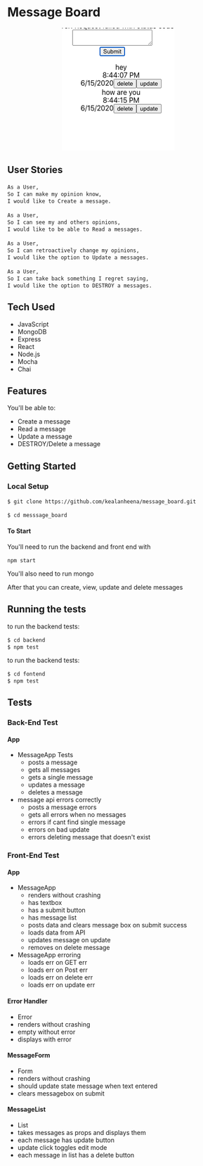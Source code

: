 # Message Board

<p align="center">
  <img src="./img/message_board.png">
</p>

## User Stories

```
As a User,
So I can make my opinion know,
I would like to Create a message.

As a User,
So I can see my and others opinions,
I would like to be able to Read a messages.

As a User,
So I can retroactively change my opinions,
I would like the option to Update a messages.

As a User,
So I can take back something I regret saying,
I would like the option to DESTROY a messages.
```

## Tech Used

- JavaScript 
- MongoDB
- Express
- React
- Node.js
- Mocha
- Chai

## Features

You'll be able to:

- Create a message
- Read a message
- Update a message
- DESTROY/Delete a message

## Getting Started

### Local Setup

```sh
$ git clone https://github.com/kealanheena/message_board.git
```

```sh
$ cd messsage_board
```

#### To Start

You'll need to run the backend and front end with

```
npm start
```

You'll also need to run mongo

After that you can create, view, update and delete messages

## Running the tests

to run the backend tests:

```
$ cd backend
$ npm test
```

to run the backend tests:

```
$ cd fontend
$ npm test
```

## Tests 

### Back-End Test

#### App
- MessageApp Tests
  - posts a message
  - gets all messages
  - gets a single message
  - updates a message
  - deletes a message
- message api errors correctly
  - posts a message errors
  - gets all errors when no messages
  - errors if cant find single message
  - errors on bad update
  - errors deleting message that doesn't exist

### Front-End Test
#### App
- MessageApp
  - renders without crashing
  - has textbox
  - has a submit button
  - has message list
  - posts data and clears message box on submit success
  - loads data from API
  - updates message on update
  - removes on delete message
- MessageApp erroring
  - loads err on GET err
  - loads err on Post err
  - loads err on delete err
  - loads err on update err
  
 #### Error Handler
 - Error
  - renders without crashing
  - empty without error
  - displays with error
  
 #### MessageForm
 - Form
  - renders without crashing
  - should update state message when text entered
  - clears messagebox on submit
  
#### MessageList
- List
- takes messages as props and displays them
- each message has update button
- update click toggles edit mode
- each message in list has a delete button
